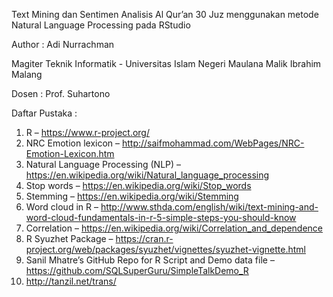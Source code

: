 Text Mining dan Sentimen Analisis Al Qur’an 30 Juz menggunakan metode Natural Language Processing pada RStudio

Author : Adi Nurrachman

Magiter Teknik Informatik - Universitas Islam Negeri Maulana Malik Ibrahim Malang

Dosen : Prof. Suhartono

Daftar Pustaka :
1. R – https://www.r-project.org/
2. NRC Emotion lexicon – http://saifmohammad.com/WebPages/NRC-Emotion-Lexicon.htm
3.	Natural Language Processing (NLP) – https://en.wikipedia.org/wiki/Natural_language_processing
4.	Stop words – https://en.wikipedia.org/wiki/Stop_words
5.	Stemming – https://en.wikipedia.org/wiki/Stemming
6.	Word cloud in R – http://www.sthda.com/english/wiki/text-mining-and-word-cloud-fundamentals-in-r-5-simple-steps-you-should-know
7.	Correlation – https://en.wikipedia.org/wiki/Correlation_and_dependence
8.	R Syuzhet Package – https://cran.r-project.org/web/packages/syuzhet/vignettes/syuzhet-vignette.html
9.	Sanil Mhatre’s GitHub Repo for R Script and Demo data file – https://github.com/SQLSuperGuru/SimpleTalkDemo_R
10.	http://tanzil.net/trans/

